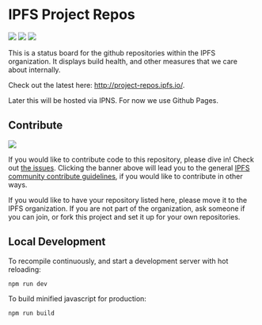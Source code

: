 # IPFS Project Repos

[![](https://img.shields.io/badge/made%20by-Protocol%20Labs-blue.svg?style=flat-square)](http://ipn.io)
[![](https://img.shields.io/badge/project-IPFS-blue.svg?style=flat-square)](http://ipfs.io/)
[![](https://img.shields.io/badge/freenode-%23ipfs-blue.svg?style=flat-square)](http://webchat.freenode.net/?channels=%23ipfs)

This is a status board for the github repositories within the IPFS organization.
It displays build health, and other measures that we care about internally.

Check out the latest here: <http://project-repos.ipfs.io/>.

Later this will be hosted via IPNS.  For now we use Github Pages.

## Contribute

[![](https://cdn.rawgit.com/jbenet/contribute-ipfs-gif/master/img/contribute.gif)](https://github.com/ipfs/community/blob/master/contributing.md)

If you would like to contribute code to this repository, please dive in! Check out [the issues](//github.com/ipfs/project-repos/issues). Clicking the banner above will lead you to the general [IPFS community contribute guidelines](https://github.com/ipfs/community/blob/master/contributing.md), if you would like to contribute in other ways.

If you would like to have your repository listed here, please move it to the IPFS organization. If you are not part of the organization, ask someone if you can join, or fork this project and set it up for your own repositories.

## Local Development

To recompile continuously, and start a development server with hot reloading:

    npm run dev

To build minified javascript for production:

    npm run build
